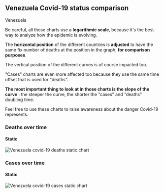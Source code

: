 ## Venezuela Covid-19 status comparison 

Venezuela



Be careful, all those charts use a **logarithmic scale**, because it's the best way to analyze how the epidemic is evolving.
 
The **horizontal position** of the different countries is **adjusted** to have the same fix number of deaths at the position in the graph, **for comparison purposes**.

The vertical position of the different curves is of course impacted too.

"Cases" charts are even more affected too because they use the same time offset that is used for "deaths".

**The most important thing to look at in those charts is the slope of the curve** : the steeper the curve, the shorter the "cases" and "deaths" doubling time.

Feel free to use these charts to raise awareness about the danger Covid-19 represents. 


 
### Deaths over time
 
#### Static
![Venezuela covid-19 deaths static chart](https://raw.githubusercontent.com/madlag/coronavirus_study/master/notebooks/graphs/2020-04-03/countries/Venezuela/2020-04-03_Venezuela_deaths.png "Venezuela covid-19 deaths static chart")   

 
### Cases over time
 
#### Static
![Venezuela covid-19 cases static chart](https://raw.githubusercontent.com/madlag/coronavirus_study/master/notebooks/graphs/2020-04-03/countries/Venezuela/2020-04-03_Venezuela_cases.png "Venezuela covid-19 cases static chart")   

